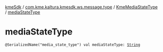 [kmeSdk](../../index.md) / [com.kme.kaltura.kmesdk.ws.message.type](../index.md) / [KmeMediaStateType](index.md) / [mediaStateType](./media-state-type.md)

# mediaStateType

`@SerializedName("media_state_type") val mediaStateType: `[`String`](https://kotlinlang.org/api/latest/jvm/stdlib/kotlin/-string/index.html)